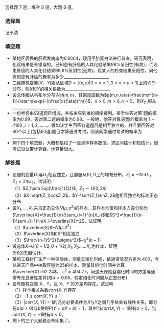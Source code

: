 选择题 7 道，填空 8 道，大题 8 道。
 

 ### 选择题


 记不清
 

 ### 填空题


 -  某地区居民的肝癌发病率为$0.0004$，现用甲胎蛋白法进行普查。研究表明，化验结果是有错误的。已知患有肝癌的人其化验结果$99\%$呈阳性(有病)，而没患肝癌的人其化验结果$99.9\%$呈阴性(无病)。现某人的检查结果呈阳性，问他真的患有肝癌的概率为多少_______________________ 
-  二维随机变量$(X，Y)$服从区域$D=\{(x,y)|0<x<1,0<x<y<1\}$上的均匀分布，则$X$和$Y$的相关系数为_______________________ 
-  设总体服从韦布尔分布$Wei(m,n)$，其密度函数为$p(m,n,\eta)=\frac{mx^{m-1}}{\eta^m}exp{-{(\frac{x}{\eta})^m}}$，$x>0,m>0,\eta>0$，则$X_{(1)}$服从_______________________ 
-  一份考卷由$99$道题目组成，并按由易到难的顺序排列。某学生答对第$1$题的概率为$0.99$，答对第二题的概率为$0.98$。一般地，他答对第$i$道题的概率为 $1-i/100$ ,$i=1,2,……$。假如该学生回答各道题目是相互独立的，并且要回答对$60$个以上(包括$60$道)题目才算通过考试，则该同学通过考试的概率为____________ 
-  剩下四个填空题，大概都是给了一些具体样本数值，求区间估计和矩估计，但考试没让带计算器，计算量很大。 


 ### 解答题


 -  设随机变量$U_1$与$U_2$相互独立，且都服从$(0,1)$上的均匀分布。$Z_1=-2lnU_1$，$Z_2=2\pi U_2$，试证明:<br />（1）$Z_1\sim Exp(\frac{1}{2})$<sub>，</sub>$Z_2\sim U(0,2\pi)$<br />（2）$X=\sqrt{Z_1}cosZ_2$，$Y=\sqrt{Z_1}sinZ_2$是相互独立的标准正态分布 
-  设$X_1,...,X_n$来自正态总体$N(\mu,\sigma^2)$的样本，其样本均值和样本方差分别为$\overline{X}=\frac{1}{n}{\sum_{i=1}^{n}X_i}$和$S^2=\frac{1}{n-1}\sum_{i=1}^n(X_i-\overline{X})^2$，试证明<br />（1）$\overline{X}$~$N(\mu,\sigma^2)$<br />（2）$\overline{X}$和$S^2$相互独立<br />（3）$\frac{(n-1)S^2}{\sigma^2}$~$\chi^2(n-1)$ 
-  设总体$X$~$U(θ-1/2, θ+1/2)$,$X_1 ,X_2 ……X_n$为样本，证明<br />为$θ$的无偏估计。 
-  某电工器材厂生产一种保险丝，测量其熔化时间，依通常情况方差为 $400$，今从某天产品中抽取容量为$25$的样本，测量其熔化时间并计算$\overline{X}=62.24$， $s^2=404.77$，问这天保险丝熔化时间的方差与通常有无显著性差异(取$\alpha=0.05$，假定熔化时间服从正态分布) 
-  设有随机变量 X、Y，且 X、Y 的方差均存在。试证明<br />（1）样本相关系数$corr(X,Y)$存在<br />（2）$-1 \leq corr(X,Y) \leq 1$<br />（3）$|corr(X,Y)|=1$的充分必要条件为$X$与$Y$之间几乎处处有线性关系，即存在$a(a≠0)$与$b$使得$P(Y=aX+b)=1$，其中当$corr(X,Y)=1$时有$a>0$，当$corr(X,Y)=-1$时有$a<0$。 
-  剩下的三个大题题没有印象了。 
